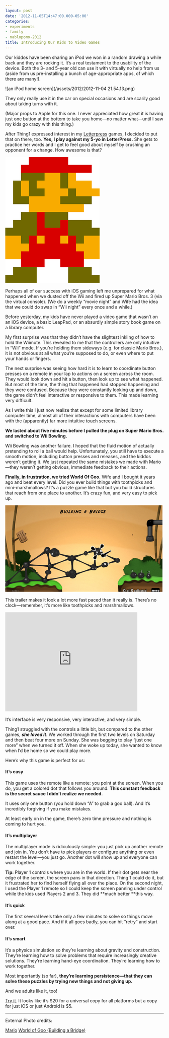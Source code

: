 ```yaml
---
layout: post
date: '2012-11-05T14:47:00.000-05:00'
categories:
- experiments
- family
- nablopomo-2012
title: Introducing Our Kids to Video Games
---
```


Our kiddos have been sharing an iPod we won in a random drawing a while back and they are rocking it. It’s a real testament to the usability of the device. Both the 3- and 5-year old can use it with virtually no help from us (aside from us pre-installing a bunch of age-appropriate apps, of which there are many!).

![an iPod home screen](/assets/2012/2012-11-04 21.54.13.png)

They only really use it in the car on special occasions and are scarily good about taking turns with it.

(Major props to Apple for this one. I never appreciated how great it is having just one button at the bottom to take you home—no matter what—until I saw my kids go crazy with this thing.)

After Thing1 expressed interest in my [Letterpress](https://itunes.apple.com/us/app/letterpress-word-game/id526619424?mt=8) games, I decided to put that on there, too. **Yes, I play against my 5-yo in LetterPress.** She gets to practice her words and I get to feel good about myself by crushing an opponent for a change. How awesome is that?

![a pixelated mario](/assets/2012/mario-12.png)

Perhaps all of our success with iOS gaming left me unprepared for what happened when we dusted off the Wii and fired up Super Mario Bros. 3 (via the virtual console). (We do a weekly “movie night” and Wife had the idea that we could do swap in “Wii night” every once and a while.)

Before yesterday, my kids have never played a video game that wasn’t on an iOS device, a basic LeapPad, or an absurdly simple story book game on a library computer.

My first surprise was that they didn’t have the slightest inkling of how to hold the Wiimote. This revealed to me that the controllers are only intuitive in “Wii” mode. If you’re holding them sideways (e.g. for classic Mario Bros.), it is not obvious at all what you’re supposed to do, or even where to put your hands or fingers.

The next surprise was seeing how hard it is to learn to coordinate button presses on a remote in your lap to actions on a screen across the room. They would look down and hit a button, then look up to see what happened. But most of the time, the thing that happened had stopped happening and they were confused. Because they were constantly looking up and down, the game didn’t feel interactive or responsive to them. This made learning very difficult. 

As I write this I just now realize that except for some limited library computer time, almost all of their interactions with computers have been with the (apparently) far more intuitive touch screens. 

**We lasted about five minutes before I pulled the plug on Super Mario Bros. and switched to Wii Bowling.**

Wii Bowling was another failure. I hoped that the fluid motion of actually pretending to roll a ball would help. Unfortunately, you still have to execute a smooth motion, including button presses and releases, and the kiddos weren’t getting it. We just repeated the same mistakes we made with Mario—they weren’t getting obvious, immediate feedback to their actions.

**Finally, in frustration, we tried World Of Goo.** Wife and I bought it years ago and beat every level. Did you ever build things with toothpicks and mini-marshmallows? It’s a puzzle game like that but you build structures that reach from one place to another. It’s crazy fun, and very easy to pick up. 

![a screenshot from World Of Goo showing some goo balls forming a bridge over a pit](/assets/2012/goo-01.jpg)

This trailer makes it look a lot more fast paced than it really is. There’s no clock—remember, it’s more like toothpicks and marshmallows.  

<iframe width="420" height="315" src="https://www.youtube.com/embed/BzQuTsIKd14" title="World of Goo - Official Trailer #3" frameborder="0" allow="accelerometer; autoplay; clipboard-write; encrypted-media; gyroscope; picture-in-picture; web-share" allowfullscreen></iframe>

It’s interface is very responsive, very interactive, and very simple. 

Thing1 struggled with the controls a little bit, but compared to the other games, ***she loved it***. We worked through the first two levels on Saturday and then beat four more on Sunday. She was begging to play “just one more” when we turned it off. When she woke up today, she wanted to know when I’d be home so we could play more. 

Here’s why this game is perfect for us:

#### It’s easy

This game uses the remote like a remote: you point at the screen. When you do, you get a colored dot that follows you around. **This constant feedback is the secret sauce I didn’t realize we needed.**

It uses only one button (you hold down “A” to grab a goo ball). And it’s incredibly forgiving if you make mistakes.

At least early on in the game, there’s zero time pressure and nothing is coming to hurt you.

#### It’s multiplayer

The multiplayer mode is ridiculously simple: you just pick up another remote and join in. You don’t have to pick players or configure anything or even restart the level—you just go. Another dot will show up and everyone can work together.

**Tip:** Player 1 controls where you are in the world. If their dot gets near the edge of the screen, the screen pans in that direction. Thing 1 could do it, but it frustrated her to find herself flying all over the place. On the second night, I used the Player 1 remote so I could keep the screen panning under control while the kids used Players 2 and 3. They did **much better **this way.  <h4>It’s quick</h4>

The first several levels take only a few minutes to solve so things move along at a good pace. And if it all goes badly, you can hit “retry” and start over.  <h4>It’s smart</h4>

It’s a physics simulation so they’re learning about gravity and construction. They’re learning how to solve problems that require increasingly creative solutions. They’re learning hand-eye coordination. They’re learning how to work together. 

Most importantly (so far), **they’re learning persistence—that they can solve these puzzles by trying new things and not giving up.**

And we adults like it, too!

[Try it](http://2dboy.com/games.php). It looks like it’s $20 for a universal copy for all platforms but a copy for just iOS or just Android is $5. 

***

External Photo credits:  

[Mario](http://pokedude911.deviantart.com/art/8-Bit-Mario-176989536)
[World of Goo (Building a Bridge)](http://pclosmag.com/html/Issues/201008/page18.html)